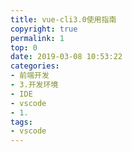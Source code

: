 ```yaml
---
title: vue-cli3.0使用指南
copyright: true
permalink: 1
top: 0
date: 2019-03-08 10:53:22
categories:
- 前端开发
- 3.开发环境
- IDE
- vscode
- 1.
tags:
- vscode
---
```

